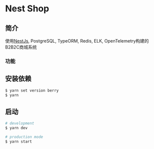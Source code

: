 # Nest Shop

## 简介
使用[NestJs](https://nestjs.com), PostgreSQL, TypeORM, Redis, ELK, OpenTelemetry构建的B2B2C商城系统

### 功能


## 安装依赖

```bash
$ yarn set version berry
$ yarn
```

## 启动

```bash
# development
$ yarn dev

# production mode
$ yarn start
```
